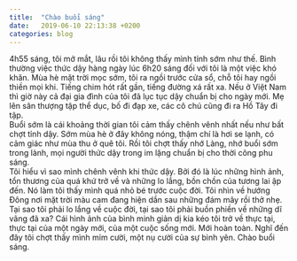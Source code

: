 ```yaml
---
title:  "Chào buổi sáng"
date:   2019-06-10 22:13:38 +0200
categories: blog
---
```

4h55 sáng, tôi mở mắt, lâu rồi tôi không thấy mình tỉnh sớm như thế. Bình thường việc thức dậy hàng ngày lúc 6h20 sáng đối với tôi là một việc khó khăn. Mùa hè mặt trời mọc sớm, tôi ra ngồi trước cửa sổ, chỗ tôi hay ngồi thiền mọi khi. Tiếng chim hót rất gần, tiếng đường xá rất xa. Nếu ở Việt Nam thì giờ này cả đại gia đình của tôi đã lục tục dậy chuẩn bị cho ngày mới. Mẹ lên sân thượng tập thể dục, bố đi đạp xe, các cô chú cũng đi ra Hồ Tây đi tập.  
Buổi sớm là cái khoảng thời gian tôi cảm thấy chênh vênh nhất nếu như bất chợt tỉnh dậy. Sớm mùa hè ở đây không nóng, thậm chí là hơi se lạnh, có cảm giác như mùa thu ở quê tôi. Rồi tôi chợt thấy nhớ Làng, nhớ buổi sớm trong lành, mọi người thức dậy trong im lặng chuẩn bị cho thời công phu sáng.  
Tôi hiểu vì sao mình chênh vênh khi thức dậy. Bởi đó là lúc những hình ảnh, tổn thương của quá khứ trở về và những lo lắng, bồn chồn của tương lai ập đến. Nó làm tôi thấy mình quá nhỏ bé trước cuộc đời. Tôi nhìn về hướng Đông nơi mặt trời màu cam đang hiện dần sau những đám mây rồi thở nhẹ. Tại sao tôi phải lo lắng về cuộc đời, tại sao tôi phải buồn phiền về những dĩ vãng đã xa? Cái hình ảnh của bình minh giản dị kia kéo tôi trở về thực tại, thực tại của một ngày mới, của một cuộc sống mới. Mới hoàn toàn. Nghĩ đến đây tôi chợt thấy mình mỉm cười, một nụ cười của sự bình yên. Chào buổi sáng.
